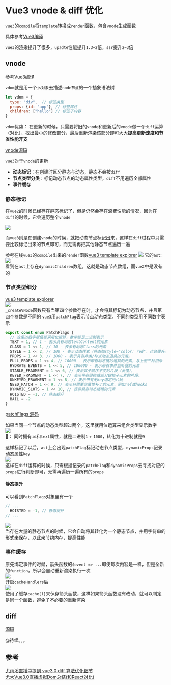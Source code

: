 # Vue3 vnode & diff 优化
`vue3`的`compile`将`template`转换成`render`函数，包含`vnode`生成函数

具体参考[Vue3编译](../Vue3编译/README.md)

`vue3`的渲染提升了很多，`upadte`性能提升`1.3~2`倍，`ssr`提升`2~3`倍

## vnode
参考[Vue3编译](../Vue3编译/README.md)

`vdom`就是用一个`js对象`去描述`node节点`的一个抽象语法树

```js
let vdom = {
  type: "div",  // 标签类型
  props: {id: "app"}, // 标签属性
  children: ["hello"] // 标签子内容
}
```
`vdom`优势：
在更新的时候，只需要将旧的`vnode`和更新后的`vnode`做一个`diff`运算（对比），找出最小的修改部分，最后重新渲染该部分即可大大**提高更新速度和节省性能开支**

[vnode源码](https://github.com/vuejs/vue-next/blob/cf2f278f48e21ff8e2a325c09eb0c7ab5bf5a1f4/packages/runtime-core/src/vnode.ts#L291)

`vue3`对于`vnode`的更新
- **动态标记**：在创建时区分静态与动态，静态不会被`diff`
- **节点类型分类**：标记动态节点的动态属性类型，`diff`不用遍历全部属性
- **事件缓存**

### 静态标记
在`vue2`的时候已经存在静态标记了，但是仍然会存在浪费性能的情况，因为在`diff`的时候，它会遍历整个`vnode`

![](./vnode2.6.png)

而`vue3`则是在创建`vnode`的时候，就把动态节点标记出来，这样在`diff`过程中只需要比较标记出来的节点即可，而无需再把其他静态节点遍历一遍

参考在线`vue3`的`compile`出来的`render`函数[vue3 template explorer](https://vue-next-template-explorer.netlify.app/#%7B%22src%22%3A%22%3Cdiv%20id%3D%5C%22app%5C%22%3E%5Cn%20%20%3Cdiv%3EHello%20World%3C%2Fdiv%3E%5Cn%20%20%3Cdiv%3E%7B%7Bname%7D%7D%3C%2Fdiv%3E%5Cn%3C%2Fdiv%3E%22%2C%22ssr%22%3Afalse%2C%22options%22%3A%7B%22mode%22%3A%22module%22%2C%22prefixIdentifiers%22%3Afalse%2C%22optimizeBindings%22%3Afalse%2C%22hoistStatic%22%3Afalse%2C%22cacheHandlers%22%3Afalse%2C%22scopeId%22%3Anull%7D%7D)
![](./render1.png)
它的`ast`:  
![](https://user-gold-cdn.xitu.io/2020/4/22/1719fd770ba11208?imageslim)  
看到在`ast`上存在`dynamicChildren`数组，这就是动态节点数组，而`vue2`中是没有的


### 节点类型细分
[vue3 template explorer](https://vue-next-template-explorer.netlify.app/#%7B%22src%22%3A%22%3Cdiv%20id%3D%5C%22app%5C%22%3E%5Cn%20%20%3Cdiv%3EHello%20World%3C%2Fdiv%3E%5Cn%20%20%3Cdiv%3E%7B%7Bname%7D%7D%3C%2Fdiv%3E%5Cn%3C%2Fdiv%3E%22%2C%22ssr%22%3Afalse%2C%22options%22%3A%7B%22mode%22%3A%22module%22%2C%22prefixIdentifiers%22%3Afalse%2C%22optimizeBindings%22%3Afalse%2C%22hoistStatic%22%3Afalse%2C%22cacheHandlers%22%3Afalse%2C%22scopeId%22%3Anull%7D%7D)  
![](./render.png)  
`_createVNode`函数只有当第四个参数存在时，才会将其标记为动态节点，并且第四个参数是不同的
`vue3`用`patchFlag`表示节点动态类型，不同的类型用不同数字表示
```js
export const enum PatchFlags {
  // 这里的数字赋值都采用位运算，数字都是二进制表示
  TEXT = 1, // 1 - 表示具有动态textContent的元素
  CLASS = 1 << 1, // 10 - 表示有动态Class的元素
  STYLE = 1 << 2, // 100 - 表示动态样式（静态如style="color: red"，也会提升至动态）
  PROPS = 1 << 3, // 1000 - 表示具有非类/样式动态道具的元素。
  FULL_PROPS = 1 << 4, // 10000 - 表示带有动态键的道具的元素，与上面三种相斥
  HYDRATE_EVENTS = 1 << 5, // 100000 - 表示带有事件监听器的元素
  STABLE_FRAGMENT = 1 << 6, // 表示其子顺序不变的片段（没懂）。 
  KEYED_FRAGMENT = 1 << 7, // 表示带有键控或部分键控子元素的片段。
  UNKEYED_FRAGMENT = 1 << 8, // 表示带有无key绑定的片段
  NEED_PATCH = 1 << 9, // 表示只需要非属性补丁的元素，例如ref或hooks
  DYNAMIC_SLOTS = 1 << 10, // 表示具有动态插槽的元素
  HOISTED = -1, // 静态提升
  BAIL = -2 
}
```
[patchFlags 源码](https://github.com/vuejs/vue-next/blob/cf2f278f48e21ff8e2a325c09eb0c7ab5bf5a1f4/packages/shared/src/patchFlags.ts)

如果当同一个节点的动态类型超过两个，这里就用位运算来组合类型显示数字  
![](./render3.png)  
🌰： 同时拥有`id`和`text`属性，就是二进制`1` + `1000`，转化为十进制就是`9`

这样标记了以后，`ast`上会出现`patchFlag`标记动态节点类型，`dynamicProps`记录动态属性`key`  
![](https://user-gold-cdn.xitu.io/2020/4/22/1719fe1243172c9d?imageslim)  
这样在`diff`运算的时候，只需根据记录的`patchFlag`和`dynamicProps`去寻找对应的`props`进行判断即可，无需再遍历一遍所有的`props`

#### 静态提升
可以看到`PatchFlags`对象里有一个
```js
// ...
  HOISTED = -1, // 静态提升
// ...
```
![](./render4.png)  
当存在大量的静态节点的时候，它会自动将其转化为一个静态节点，并用字符串的形式来保存，以此来节约内存，提高性能

### 事件缓存
原先绑定事件的时候，箭头函数的`$event => ...`即使每次内容是一样，但是全新的`function`，所以会自动重新渲染执行一次  
![](./render5.1.png)  
开启`cacheHandlers`后  
![](./render5.2.png)  
使用了缓存`cache[1]`来保存箭头函数，这样如果箭头函数没有改动，就可以判定是同一个函数，避免了不必要的重新渲染

## diff 
[源码](https://github.com/vuejs/vue-next/blob/cf2f278f48e21ff8e2a325c09eb0c7ab5bf5a1f4/packages/runtime-core/src/renderer.ts#L1544)

@待续。。。

## 参考
[尤雨溪直播中提到 vue3.0 diff 算法优化细节](https://juejin.im/post/5e9ee8a6f265da47b27da28c)  
[尤大Vue3.0直播虚拟Dom总结(和React对比)](https://juejin.im/post/5e9faa8fe51d4546fe263eda)